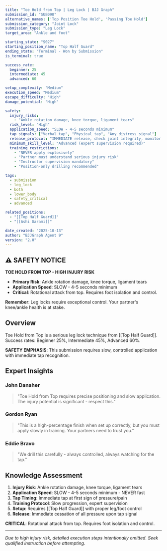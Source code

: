 ```yaml
---
title: "Toe Hold from Top | Leg Lock | BJJ Graph"
submission_id: "SUB090"
alternative_names: ['Top Position Toe Hold', 'Passing Toe Hold']
submission_category: "Joint Lock"
submission_type: "Leg Lock"
target_area: "Ankle and foot"

starting_state: "S027"
starting_position_name: "Top Half Guard"
ending_state: "Terminal - Won by Submission"
is_terminal: true

success_rate:
  beginner: 25
  intermediate: 45
  advanced: 60

setup_complexity: "Medium"
execution_speed: "Medium"
escape_difficulty: "High"
damage_potential: "High"

safety:
  injury_risks:
    - "Ankle rotation damage, knee torque, ligament tears"
  risk_level: "High"
  application_speed: "SLOW - 4-5 seconds minimum"
  tap_signals: ["Verbal tap", "Physical tap", "Any distress signal"]
  release_protocol: "IMMEDIATE release, check joint integrity, monitor for injury"
  minimum_skill_level: "Advanced (expert supervision required)"
  training_restrictions:
    - "NEVER apply explosively"
    - "Partner must understand serious injury risk"
    - "Instructor supervision mandatory"
    - "Position-only drilling recommended"

tags:
  - submission
  - leg_lock
  - both
  - lower_body
  - safety_critical
  - advanced

related_positions:
  - "[[Top Half Guard]]"
  - "[[Ashi Garami]]"

date_created: "2025-10-13"
author: "BJJGraph Agent 9"
version: "2.0"
---
```


## ⚠️ SAFETY NOTICE

**TOE HOLD FROM TOP - HIGH INJURY RISK**

- **Primary Risk**: Ankle rotation damage, knee torque, ligament tears
- **Application Speed**: SLOW - 4-5 seconds minimum
- **Critical**: Rotational attack from top. Requires foot isolation and control.

**Remember**: Leg locks require exceptional control. Your partner's knee/ankle health is at stake.

## Overview

Toe Hold from Top is a serious leg lock technique from [[Top Half Guard]]. Success rates: Beginner 25%, Intermediate 45%, Advanced 60%.

**SAFETY EMPHASIS**: This submission requires slow, controlled application with immediate tap recognition.

## Expert Insights

### John Danaher
> "Toe Hold from Top requires precise positioning and slow application. The injury potential is significant - respect this."

### Gordon Ryan
> "This is a high-percentage finish when set up correctly, but you must apply slowly in training. Your partners need to trust you."

### Eddie Bravo
> "We drill this carefully - always controlled, always watching for the tap."

## Knowledge Assessment

1. **Injury Risk**: Ankle rotation damage, knee torque, ligament tears
2. **Application Speed**: SLOW - 4-5 seconds minimum - NEVER fast
3. **Tap Timing**: Immediate tap at first sign of pressure/pain
4. **Training Protocol**: Slow progression, expert supervision
5. **Setup**: Requires [[Top Half Guard]] with proper leg/foot control
6. **Release**: Immediate cessation of all pressure upon tap signal

**CRITICAL**: Rotational attack from top. Requires foot isolation and control.

---

*Due to high injury risk, detailed execution steps intentionally omitted. Seek qualified instruction before attempting.*
